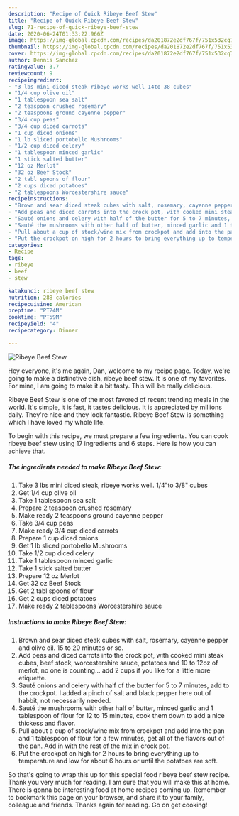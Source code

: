 ```yaml
---
description: "Recipe of Quick Ribeye Beef Stew"
title: "Recipe of Quick Ribeye Beef Stew"
slug: 71-recipe-of-quick-ribeye-beef-stew
date: 2020-06-24T01:33:22.966Z
image: https://img-global.cpcdn.com/recipes/da201872e2df767f/751x532cq70/ribeye-beef-stew-recipe-main-photo.jpg
thumbnail: https://img-global.cpcdn.com/recipes/da201872e2df767f/751x532cq70/ribeye-beef-stew-recipe-main-photo.jpg
cover: https://img-global.cpcdn.com/recipes/da201872e2df767f/751x532cq70/ribeye-beef-stew-recipe-main-photo.jpg
author: Dennis Sanchez
ratingvalue: 3.7
reviewcount: 9
recipeingredient:
- "3 lbs mini diced steak ribeye works well 14to 38 cubes"
- "1/4 cup olive oil"
- "1 tablespoon sea salt"
- "2 teaspoon crushed rosemary"
- "2 teaspoons ground cayenne pepper"
- "3/4 cup peas"
- "3/4 cup diced carrots"
- "1 cup diced onions"
- "1 lb sliced portobello Mushrooms"
- "1/2 cup diced celery"
- "1 tablespoon minced garlic"
- "1 stick salted butter"
- "12 oz Merlot"
- "32 oz Beef Stock"
- "2 tabl spoons of flour"
- "2 cups diced potatoes"
- "2 tablespoons Worcestershire sauce"
recipeinstructions:
- "Brown and sear diced steak cubes with salt, rosemary, cayenne pepper and olive oil. 15 to 20 minutes or so."
- "Add peas and diced carrots into the crock pot, with cooked mini steak cubes, beef stock, worcestershire sauce, potatoes and 10 to 12oz of merlot, no one is counting... add 2 cups if you like for a little more etiquette."
- "Sauté onions and celery with half of the butter for 5 to 7 minutes, add to the crockpot. I added a pinch of salt and black pepper here out of habbit, not necessarily needed."
- "Sauté the mushrooms with other half of butter, minced garlic and 1 tablespoon of flour for 12 to 15 minutes, cook them down to add a nice thickess and flavor."
- "Pull about a cup of stock/wine mix from crockpot and add into the pan and 1 tablespoon of flour for a few minutes, get all of the flavors out of the pan. Add in with the rest of the mix in crock pot."
- "Put the crockpot on high for 2 hours to bring everything up to temperature and low for about 6 hours or until the potatoes are soft."
categories:
- Recipe
tags:
- ribeye
- beef
- stew

katakunci: ribeye beef stew 
nutrition: 288 calories
recipecuisine: American
preptime: "PT24M"
cooktime: "PT59M"
recipeyield: "4"
recipecategory: Dinner

---
```



![Ribeye Beef Stew](https://img-global.cpcdn.com/recipes/da201872e2df767f/751x532cq70/ribeye-beef-stew-recipe-main-photo.jpg)

Hey everyone, it's me again, Dan, welcome to my recipe page. Today, we're going to make a distinctive dish, ribeye beef stew. It is one of my favorites. For mine, I am going to make it a bit tasty. This will be really delicious.



Ribeye Beef Stew is one of the most favored of recent trending meals in the world. It's simple, it is fast, it tastes delicious. It is appreciated by millions daily. They're nice and they look fantastic. Ribeye Beef Stew is something which I have loved my whole life.


To begin with this recipe, we must prepare a few ingredients. You can cook ribeye beef stew using 17 ingredients and 6 steps. Here is how you can achieve that.

<!--inarticleads1-->

##### The ingredients needed to make Ribeye Beef Stew:

1. Take 3 lbs mini diced steak, ribeye works well. 1/4&#34;to 3/8&#34; cubes
1. Get 1/4 cup olive oil
1. Take 1 tablespoon sea salt
1. Prepare 2 teaspoon crushed rosemary
1. Make ready 2 teaspoons ground cayenne pepper
1. Take 3/4 cup peas
1. Make ready 3/4 cup diced carrots
1. Prepare 1 cup diced onions
1. Get 1 lb sliced portobello Mushrooms
1. Take 1/2 cup diced celery
1. Take 1 tablespoon minced garlic
1. Take 1 stick salted butter
1. Prepare 12 oz Merlot
1. Get 32 oz Beef Stock
1. Get 2 tabl spoons of flour
1. Get 2 cups diced potatoes
1. Make ready 2 tablespoons Worcestershire sauce




<!--inarticleads2-->

##### Instructions to make Ribeye Beef Stew:

1. Brown and sear diced steak cubes with salt, rosemary, cayenne pepper and olive oil. 15 to 20 minutes or so.
1. Add peas and diced carrots into the crock pot, with cooked mini steak cubes, beef stock, worcestershire sauce, potatoes and 10 to 12oz of merlot, no one is counting... add 2 cups if you like for a little more etiquette.
1. Sauté onions and celery with half of the butter for 5 to 7 minutes, add to the crockpot. I added a pinch of salt and black pepper here out of habbit, not necessarily needed.
1. Sauté the mushrooms with other half of butter, minced garlic and 1 tablespoon of flour for 12 to 15 minutes, cook them down to add a nice thickess and flavor.
1. Pull about a cup of stock/wine mix from crockpot and add into the pan and 1 tablespoon of flour for a few minutes, get all of the flavors out of the pan. Add in with the rest of the mix in crock pot.
1. Put the crockpot on high for 2 hours to bring everything up to temperature and low for about 6 hours or until the potatoes are soft.




So that's going to wrap this up for this special food ribeye beef stew recipe. Thank you very much for reading. I am sure that you will make this at home. There is gonna be interesting food at home recipes coming up. Remember to bookmark this page on your browser, and share it to your family, colleague and friends. Thanks again for reading. Go on get cooking!
